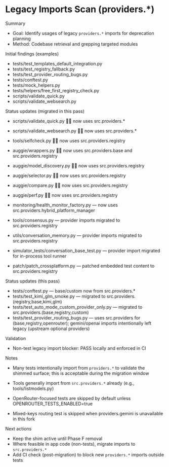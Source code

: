 # Legacy Imports Scan (providers.*)

Summary
- Goal: Identify usages of legacy `providers.*` imports for deprecation planning
- Method: Codebase retrieval and grepping targeted modules

Initial findings (examples)
- tests/test_templates_default_integration.py
- tests/test_registry_fallback.py
- tests/test_provider_routing_bugs.py
- tests/conftest.py
- tests/mock_helpers.py
- tests/helpers/free_first_registry_check.py
- scripts/validate_quick.py
- scripts/validate_websearch.py


Status updates (migrated in this pass)
- scripts/validate_quick.py  now uses src.providers.*
- scripts/validate_websearch.py  now uses src.providers.*
- tools/selfcheck.py  now uses src.providers.registry

- auggie/wrappers.py  now uses src.providers.base and src.providers.registry
- auggie/model_discovery.py  now uses src.providers.registry
- auggie/selector.py  now uses src.providers.registry
- auggie/compare.py  now uses src.providers.registry
- auggie/perf.py  now uses src.providers.registry


- monitoring/health_monitor_factory.py — now uses src.providers.hybrid_platform_manager
- tools/consensus.py — provider imports migrated to src.providers.registry
- utils/conversation_memory.py — provider imports migrated to src.providers.registry
- simulator_tests/conversation_base_test.py — provider import migrated for in-process tool runner
- patch/patch_crossplatform.py — patched embedded test content to src.providers.registry


Status updates (this pass)
- tests/conftest.py — base/custom now from src.providers.*
- tests/test_kimi_glm_smoke.py — migrated to src.providers.(registry,base,kimi,glm)
- tests/test_auto_mode_custom_provider_only.py — migrated to src.providers.(base,registry,custom)
- tests/test_provider_routing_bugs.py — uses src.providers for (base,registry,openrouter); gemini/openai imports intentionally left legacy (upstream optional providers)

Validation
- Non-test legacy import blocker: PASS locally and enforced in CI

Notes
- Many tests intentionally import from `providers.*` to validate the shimmed surface; this is acceptable during the migration window
- Tools generally import from `src.providers.*` already (e.g., tools/listmodels.py)

- OpenRouter-focused tests are skipped by default unless OPENROUTER_TESTS_ENABLED=true
- Mixed-keys routing test is skipped when providers.gemini is unavailable in this fork

Next actions
- Keep the shim active until Phase F removal
- Where feasible in app code (non-tests), migrate imports to `src.providers.*`
- Add CI check (post-migration) to block new `providers.*` imports outside tests


